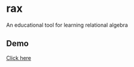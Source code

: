 # rax
An educational tool for learning relational algebra


## Demo
[Click here](http://www.kartikanand.com/rax/)
